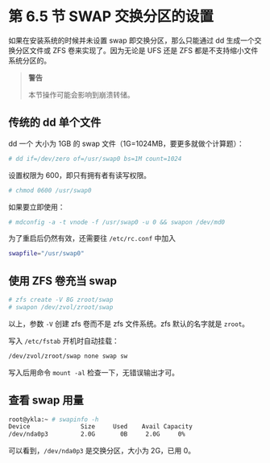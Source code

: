 # 第 6.5 节 SWAP 交换分区的设置

如果在安装系统的时候并未设置 swap 即交换分区，那么只能通过 dd 生成一个交换分区文件或 ZFS 卷来实现了。因为无论是 UFS 还是 ZFS 都是不支持缩小文件系统分区的。

>**警告**
>
>本节操作可能会影响到崩溃转储。

## 传统的 dd 单个文件

dd 一个 大小为 1GB 的 swap 文件（1G=1024MB，要更多就做个计算题）：

```sh
# dd if=/dev/zero of=/usr/swap0 bs=1M count=1024
```

设置权限为 600，即只有拥有者有读写权限。

```sh
# chmod 0600 /usr/swap0
```

如果要立即使用：

```sh
# mdconfig -a -t vnode -f /usr/swap0 -u 0 && swapon /dev/md0
```

为了重启后仍然有效，还需要往 `/etc/rc.conf` 中加入

```sh
swapfile="/usr/swap0"
```

## 使用 ZFS 卷充当 swap

```sh
# zfs create -V 8G zroot/swap
# swapon /dev/zvol/zroot/swap
```

以上，参数 `-V` 创建 zfs 卷而不是 zfs 文件系统。zfs 默认的名字就是 `zroot`。

写入 `/etc/fstab` 开机时自动挂载：

```sh
/dev/zvol/zroot/swap none swap sw
```

写入后用命令 `mount -al` 检查一下，无错误输出才可。

## 查看 swap 用量


```sh
root@ykla:~ # swapinfo -h
Device              Size     Used    Avail Capacity
/dev/nda0p3         2.0G       0B     2.0G     0%
```

可以看到，`/dev/nda0p3` 是交换分区，大小为 2G，已用 0。
